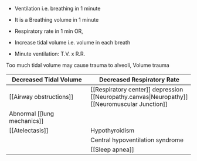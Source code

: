 - Ventilation i.e. breathing in 1 minute
- It is a Breathing volume in 1 minute
- Respiratory rate in 1 min OR,
- Increase tidal volume i.e. volume in each breath

- Minute ventilation: T.V. x R.R.

Too much tidal volume may cause trauma to alveoli, Volume trauma

| Decreased Tidal Volume      | Decreased Respiratory Rate                                                                             |
| --------------------------- | ------------------------------------------------------------------------------------------------------ |
| [[Airway obstructions]]     | [[Respiratory center]] depression <br>[[Neuropathy.canvas\|Neuropathy]] <br>[[Neuromuscular Junction]] |
| Abnormal [[lung mechanics]] |                                                                                                        |
| [[Atelectasis]]             | Hypothyroidism                                                                                         |
|                             | Central hypoventilation syndrome                                                                       |
|                             | [[Sleep apnea]]                                                                                        |






